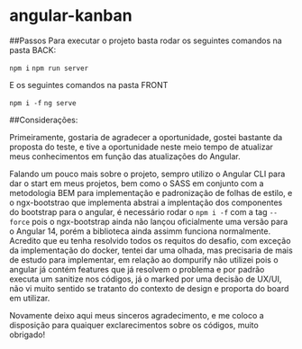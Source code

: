 # angular-kanban

##Passos
Para executar o projeto basta rodar os seguintes comandos na pasta BACK:

`npm i`
`npm run server`

E os seguintes comandos na pasta FRONT

`npm i -f`
`ng serve`

##Considerações:

Primeiramente, gostaria de agradecer a oportunidade, gostei bastante da proposta do teste, e tive a oportunidade neste meio tempo de atualizar meus conhecimentos em função das atualizações do Angular. 

Falando um pouco mais sobre o projeto, sempro utilizo o Angular CLI para dar o start em meus projetos, bem como o SASS em conjunto com a metodologia BEM para implementação e padronização de folhas de estilo, e o ngx-bootstrao que implementa abstrai a implentação dos componentes do bootstrap para o angular, é necessário rodar o `npm i -f` com a tag `--force` pois o ngx-bootstrap ainda não lançou oficialmente uma versão para o Angular 14, porém a biblioteca ainda assimm funciona normalmente. Acredito que eu tenha resolvido todos os requitos do desafio, com exceção da implementação do docker, tentei dar uma olhada, mas precisaria de mais de estudo para implementar, em relação ao dompurify não utilizei pois o angular já contém features que já resolvem o problema e por padrão executa um sanitize nos códigos, já o marked por uma decisão de UX/UI, não vi muito sentido se tratanto do contexto de design e proporta do board em utilizar. 

Novamente deixo aqui meus sinceros agradecimento, e me coloco a disposição para quaiquer exclarecimentos sobre os códigos, muito obrigado!
